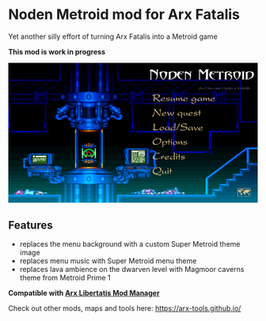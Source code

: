 # Noden Metroid mod for Arx Fatalis

Yet another silly effort of turning Arx Fatalis into a Metroid game

**This mod is work in progress**

![preview](preview.jpg?raw=true "preview")

## Features

- replaces the menu background with a custom Super Metroid theme image
- replaces menu music with Super Metroid menu theme
- replaces lava ambience on the dwarven level with Magmoor caverns theme from Metroid Prime 1

**Compatible with
[Arx Libertatis Mod Manager](https://github.com/fredlllll/ArxLibertatisModManager)**

Check out other mods, maps and tools here: https://arx-tools.github.io/
